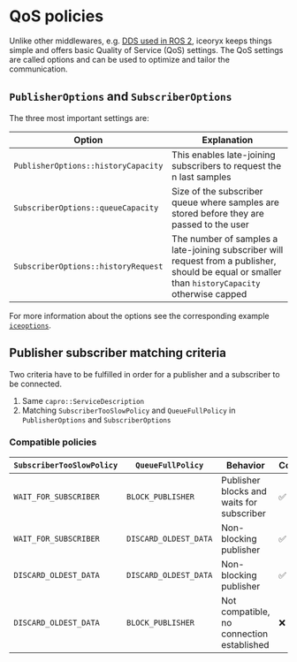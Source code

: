 # QoS policies

Unlike other middlewares, e.g. [DDS used in ROS 2](https://docs.ros.org/en/galactic/Concepts/About-Quality-of-Service-Settings.html),
iceoryx keeps things simple and offers basic Quality of Service (QoS) settings. The QoS
settings are called options and can be used to optimize and tailor the communication.

## `PublisherOptions` and `SubscriberOptions`

The three most important settings are:

| Option                              | Explanation                                                                                                                                       |
|-------------------------------------|---------------------------------------------------------------------------------------------------------------------------------------------------|
| `PublisherOptions::historyCapacity` | This enables late-joining subscribers to request the n last samples                                                                               |
| `SubscriberOptions::queueCapacity`  | Size of the subscriber queue where samples are stored before they are passed to the user                                                          |
| `SubscriberOptions::historyRequest` | The number of samples a late-joining subscriber will request from a publisher, should be equal or smaller than `historyCapacity` otherwise capped |

For more information about the options see the corresponding example [`iceoptions`](iceoptions.md).

## Publisher subscriber matching criteria

Two criteria have to be fulfilled in order for a publisher and a subscriber to be connected.

 1. Same `capro::ServiceDescription`
 2. Matching `SubscriberTooSlowPolicy` and `QueueFullPolicy` in `PublisherOptions` and `SubscriberOptions`

### Compatible policies

| `SubscriberTooSlowPolicy` | `QueueFullPolicy`     | Behavior                                  | Connection            |
|---------------------------|-----------------------|-------------------------------------------|-----------------------|
| `WAIT_FOR_SUBSCRIBER`     | `BLOCK_PUBLISHER`     | Publisher blocks and waits for subscriber | :white_check_mark:    |
| `WAIT_FOR_SUBSCRIBER`     | `DISCARD_OLDEST_DATA` | Non-blocking publisher                    | :white_check_mark:    |
| `DISCARD_OLDEST_DATA`     | `DISCARD_OLDEST_DATA` | Non-blocking publisher                    | :white_check_mark:    |
| `DISCARD_OLDEST_DATA`     | `BLOCK_PUBLISHER`     | Not compatible, no connection established | :x:                   |
